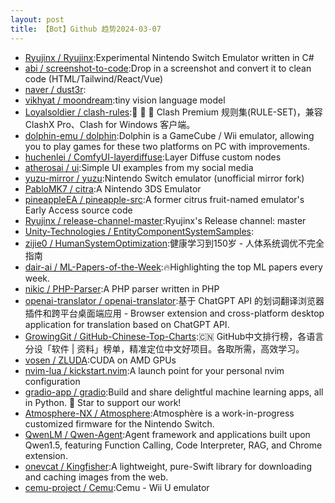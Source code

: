 ```yaml
---
layout: post
title: 【Bot】Github 趋势2024-03-07
---
```


* [Ryujinx / Ryujinx](https://github.com/Ryujinx/Ryujinx):Experimental Nintendo Switch Emulator written in C#
* [abi / screenshot-to-code](https://github.com/abi/screenshot-to-code):Drop in a screenshot and convert it to clean code (HTML/Tailwind/React/Vue)
* [naver / dust3r](https://github.com/naver/dust3r):
* [vikhyat / moondream](https://github.com/vikhyat/moondream):tiny vision language model
* [Loyalsoldier / clash-rules](https://github.com/Loyalsoldier/clash-rules):🦄️ 🎃 👻 Clash Premium 规则集(RULE-SET)，兼容 ClashX Pro、Clash for Windows 客户端。
* [dolphin-emu / dolphin](https://github.com/dolphin-emu/dolphin):Dolphin is a GameCube / Wii emulator, allowing you to play games for these two platforms on PC with improvements.
* [huchenlei / ComfyUI-layerdiffuse](https://github.com/huchenlei/ComfyUI-layerdiffuse):Layer Diffuse custom nodes
* [atherosai / ui](https://github.com/atherosai/ui):Simple UI examples from my social media
* [yuzu-mirror / yuzu](https://github.com/yuzu-mirror/yuzu):Nintendo Switch emulator (unofficial mirror fork)
* [PabloMK7 / citra](https://github.com/PabloMK7/citra):A Nintendo 3DS Emulator
* [pineappleEA / pineapple-src](https://github.com/pineappleEA/pineapple-src):A former citrus fruit-named emulator's Early Access source code
* [Ryujinx / release-channel-master](https://github.com/Ryujinx/release-channel-master):Ryujinx's Release channel: master
* [Unity-Technologies / EntityComponentSystemSamples](https://github.com/Unity-Technologies/EntityComponentSystemSamples):
* [zijie0 / HumanSystemOptimization](https://github.com/zijie0/HumanSystemOptimization):健康学习到150岁 - 人体系统调优不完全指南
* [dair-ai / ML-Papers-of-the-Week](https://github.com/dair-ai/ML-Papers-of-the-Week):🔥Highlighting the top ML papers every week.
* [nikic / PHP-Parser](https://github.com/nikic/PHP-Parser):A PHP parser written in PHP
* [openai-translator / openai-translator](https://github.com/openai-translator/openai-translator):基于 ChatGPT API 的划词翻译浏览器插件和跨平台桌面端应用 - Browser extension and cross-platform desktop application for translation based on ChatGPT API.
* [GrowingGit / GitHub-Chinese-Top-Charts](https://github.com/GrowingGit/GitHub-Chinese-Top-Charts):🇨🇳 GitHub中文排行榜，各语言分设「软件 | 资料」榜单，精准定位中文好项目。各取所需，高效学习。
* [vosen / ZLUDA](https://github.com/vosen/ZLUDA):CUDA on AMD GPUs
* [nvim-lua / kickstart.nvim](https://github.com/nvim-lua/kickstart.nvim):A launch point for your personal nvim configuration
* [gradio-app / gradio](https://github.com/gradio-app/gradio):Build and share delightful machine learning apps, all in Python. 🌟 Star to support our work!
* [Atmosphere-NX / Atmosphere](https://github.com/Atmosphere-NX/Atmosphere):Atmosphère is a work-in-progress customized firmware for the Nintendo Switch.
* [QwenLM / Qwen-Agent](https://github.com/QwenLM/Qwen-Agent):Agent framework and applications built upon Qwen1.5, featuring Function Calling, Code Interpreter, RAG, and Chrome extension.
* [onevcat / Kingfisher](https://github.com/onevcat/Kingfisher):A lightweight, pure-Swift library for downloading and caching images from the web.
* [cemu-project / Cemu](https://github.com/cemu-project/Cemu):Cemu - Wii U emulator

